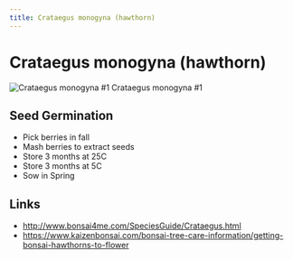 ```yaml
---
title: Crataegus monogyna (hawthorn)
---
```


# Crataegus monogyna (hawthorn)

![Crataegus monogyna #1](/images/bonsai/2020-07-31-crataegus-monogyna-1.jpg)
Crataegus monogyna #1


## Seed Germination

- Pick berries in fall
- Mash berries to extract seeds
- Store 3 months at 25C
- Store 3 months at 5C
- Sow in Spring


## Links

- http://www.bonsai4me.com/SpeciesGuide/Crataegus.html
- https://www.kaizenbonsai.com/bonsai-tree-care-information/getting-bonsai-hawthorns-to-flower
